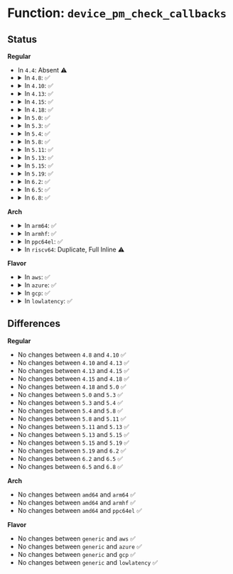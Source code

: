# Function: <code>device_pm_check_callbacks</code>

## Status
<b>Regular</b>
<ul>
<li>
In <code>4.4</code>: Absent ⚠️
</li>
<li>
<details>
<summary>In <code>4.8</code>: ✅</summary>

```c
void device_pm_check_callbacks(struct device *dev);
```

**Collision:** Unique Global

**Inline:** No

**Transformation:** False

**Instances:**

```
In drivers/base/power/main.c (ffffffff815ad850)
Location: drivers/base/power/main.c:1756
Inline: False
Direct callers:
  - drivers/base/dd.c:__device_release_driver
  - drivers/base/dd.c:driver_bound
  - drivers/base/power/common.c:dev_pm_domain_set
  - drivers/base/power/main.c:device_pm_remove
  - drivers/base/power/main.c:device_pm_add
```
**Symbols:**

```
ffffffff815ad850-ffffffff815ad91c: device_pm_check_callbacks (STB_GLOBAL)
```
</details>
</li>
<li>
<details>
<summary>In <code>4.10</code>: ✅</summary>

```c
void device_pm_check_callbacks(struct device *dev);
```

**Collision:** Unique Global

**Inline:** No

**Transformation:** False

**Instances:**

```
In drivers/base/power/main.c (ffffffff815dc610)
Location: drivers/base/power/main.c:1831
Inline: False
Direct callers:
  - drivers/base/dd.c:device_release_driver_internal
  - drivers/base/dd.c:driver_bound
  - drivers/base/power/common.c:dev_pm_domain_set
  - drivers/base/power/main.c:device_pm_remove
  - drivers/base/power/main.c:device_pm_add
```
**Symbols:**

```
ffffffff815dc610-ffffffff815dc6dc: device_pm_check_callbacks (STB_GLOBAL)
```
</details>
</li>
<li>
<details>
<summary>In <code>4.13</code>: ✅</summary>

```c
void device_pm_check_callbacks(struct device *dev);
```

**Collision:** Unique Global

**Inline:** No

**Transformation:** False

**Instances:**

```
In drivers/base/power/main.c (ffffffff815f1180)
Location: drivers/base/power/main.c:1834
Inline: False
Direct callers:
  - drivers/base/dd.c:device_release_driver_internal
  - drivers/base/dd.c:driver_bound
  - drivers/base/power/common.c:dev_pm_domain_set
  - drivers/base/power/main.c:device_pm_remove
  - drivers/base/power/main.c:device_pm_add
```
**Symbols:**

```
ffffffff815f1180-ffffffff815f124a: device_pm_check_callbacks (STB_GLOBAL)
```
</details>
</li>
<li>
<details>
<summary>In <code>4.15</code>: ✅</summary>

```c
void device_pm_check_callbacks(struct device *dev);
```

**Collision:** Unique Global

**Inline:** No

**Transformation:** False

**Instances:**

```
In drivers/base/power/main.c (ffffffff81658700)
Location: drivers/base/power/main.c:1927
Inline: False
Direct callers:
  - drivers/base/dd.c:device_release_driver_internal
  - drivers/base/dd.c:driver_bound
  - drivers/base/power/common.c:dev_pm_domain_set
  - drivers/base/power/main.c:device_pm_remove
  - drivers/base/power/main.c:device_pm_add
```
**Symbols:**

```
ffffffff81658700-ffffffff81658811: device_pm_check_callbacks (STB_GLOBAL)
```
</details>
</li>
<li>
<details>
<summary>In <code>4.18</code>: ✅</summary>

```c
void device_pm_check_callbacks(struct device *dev);
```

**Collision:** Unique Global

**Inline:** No

**Transformation:** False

**Instances:**

```
In drivers/base/power/main.c (ffffffff816940b0)
Location: drivers/base/power/main.c:2103
Inline: False
Direct callers:
  - drivers/base/dd.c:device_release_driver_internal
  - drivers/base/dd.c:driver_bound
  - drivers/base/power/common.c:dev_pm_domain_set
  - drivers/base/power/main.c:device_pm_remove
  - drivers/base/power/main.c:device_pm_add
```
**Symbols:**

```
ffffffff816940b0-ffffffff816941c1: device_pm_check_callbacks (STB_GLOBAL)
```
</details>
</li>
<li>
<details>
<summary>In <code>5.0</code>: ✅</summary>

```c
void device_pm_check_callbacks(struct device *dev);
```

**Collision:** Unique Global

**Inline:** No

**Transformation:** False

**Instances:**

```
In drivers/base/power/main.c (ffffffff816b4730)
Location: drivers/base/power/main.c:2109
Inline: False
Direct callers:
  - drivers/base/dd.c:device_release_driver_internal
  - drivers/base/dd.c:driver_bound
  - drivers/base/power/common.c:dev_pm_domain_set
  - drivers/base/power/main.c:device_pm_remove
  - drivers/base/power/main.c:device_pm_add
```
**Symbols:**

```
ffffffff816b4730-ffffffff816b4841: device_pm_check_callbacks (STB_GLOBAL)
```
</details>
</li>
<li>
<details>
<summary>In <code>5.3</code>: ✅</summary>

```c
void device_pm_check_callbacks(struct device *dev);
```

**Collision:** Unique Global

**Inline:** No

**Transformation:** False

**Instances:**

```
In drivers/base/power/main.c (ffffffff816ee600)
Location: drivers/base/power/main.c:2097
Inline: False
Direct callers:
  - drivers/base/dd.c:device_release_driver_internal
  - drivers/base/dd.c:driver_bound
  - drivers/base/power/common.c:dev_pm_domain_set
  - drivers/base/power/main.c:device_pm_remove
  - drivers/base/power/main.c:device_pm_add
```
**Symbols:**

```
ffffffff816ee600-ffffffff816ee701: device_pm_check_callbacks (STB_GLOBAL)
```
</details>
</li>
<li>
<details>
<summary>In <code>5.4</code>: ✅</summary>

```c
void device_pm_check_callbacks(struct device *dev);
```

**Collision:** Unique Global

**Inline:** No

**Transformation:** False

**Instances:**

```
In drivers/base/power/main.c (ffffffff817125e0)
Location: drivers/base/power/main.c:2118
Inline: False
Direct callers:
  - drivers/base/dd.c:device_release_driver_internal
  - drivers/base/dd.c:driver_bound
  - drivers/base/power/common.c:dev_pm_domain_set
  - drivers/base/power/main.c:device_pm_remove
  - drivers/base/power/main.c:device_pm_add
```
**Symbols:**

```
ffffffff817125e0-ffffffff817126e1: device_pm_check_callbacks (STB_GLOBAL)
```
</details>
</li>
<li>
<details>
<summary>In <code>5.8</code>: ✅</summary>

```c
void device_pm_check_callbacks(struct device *dev);
```

**Collision:** Unique Global

**Inline:** No

**Transformation:** False

**Instances:**

```
In drivers/base/power/main.c (ffffffff817cde10)
Location: drivers/base/power/main.c:1995
Inline: False
Direct callers:
  - drivers/base/dd.c:__device_release_driver
  - drivers/base/dd.c:driver_bound
  - drivers/base/power/common.c:dev_pm_domain_set
  - drivers/base/power/main.c:device_pm_remove
  - drivers/base/power/main.c:device_pm_add
```
**Symbols:**

```
ffffffff817cde10-ffffffff817cdf0a: device_pm_check_callbacks (STB_GLOBAL)
```
</details>
</li>
<li>
<details>
<summary>In <code>5.11</code>: ✅</summary>

```c
void device_pm_check_callbacks(struct device *dev);
```

**Collision:** Unique Global

**Inline:** No

**Transformation:** False

**Instances:**

```
In drivers/base/power/main.c (ffffffff817e2720)
Location: drivers/base/power/main.c:1994
Inline: False
Direct callers:
  - drivers/base/dd.c:__device_release_driver
  - drivers/base/dd.c:driver_bound
  - drivers/base/power/common.c:dev_pm_domain_set
  - drivers/base/power/main.c:device_pm_remove
  - drivers/base/power/main.c:device_pm_add
```
**Symbols:**

```
ffffffff817e2720-ffffffff817e281a: device_pm_check_callbacks (STB_GLOBAL)
```
</details>
</li>
<li>
<details>
<summary>In <code>5.13</code>: ✅</summary>

```c
void device_pm_check_callbacks(struct device *dev);
```

**Collision:** Unique Global

**Inline:** No

**Transformation:** False

**Instances:**

```
In drivers/base/power/main.c (ffffffff817c6b00)
Location: drivers/base/power/main.c:1995
Inline: False
Direct callers:
  - drivers/base/dd.c:__device_release_driver
  - drivers/base/dd.c:driver_bound
  - drivers/base/power/common.c:dev_pm_domain_set
  - drivers/base/power/main.c:device_pm_remove
  - drivers/base/power/main.c:device_pm_add
```
**Symbols:**

```
ffffffff817c6b00-ffffffff817c6bfa: device_pm_check_callbacks (STB_GLOBAL)
```
</details>
</li>
<li>
<details>
<summary>In <code>5.15</code>: ✅</summary>

```c
void device_pm_check_callbacks(struct device *dev);
```

**Collision:** Unique Global

**Inline:** No

**Transformation:** False

**Instances:**

```
In drivers/base/power/main.c (ffffffff81850ee0)
Location: drivers/base/power/main.c:2023
Inline: False
Direct callers:
  - drivers/base/dd.c:__device_release_driver
  - drivers/base/dd.c:driver_bound
  - drivers/base/power/common.c:dev_pm_domain_set
  - drivers/base/power/main.c:device_pm_remove
  - drivers/base/power/main.c:device_pm_add
```
**Symbols:**

```
ffffffff81850ee0-ffffffff81850fda: device_pm_check_callbacks (STB_GLOBAL)
```
</details>
</li>
<li>
<details>
<summary>In <code>5.19</code>: ✅</summary>

```c
void device_pm_check_callbacks(struct device *dev);
```

**Collision:** Unique Global

**Inline:** No

**Transformation:** False

**Instances:**

```
In drivers/base/power/main.c (ffffffff819969c0)
Location: drivers/base/power/main.c:2019
Inline: False
Direct callers:
  - drivers/base/dd.c:device_release_driver_internal
  - drivers/base/dd.c:driver_bound
  - drivers/base/power/common.c:dev_pm_domain_set
  - drivers/base/power/main.c:device_pm_remove
  - drivers/base/power/main.c:device_pm_add
```
**Symbols:**

```
ffffffff819969c0-ffffffff81996acd: device_pm_check_callbacks (STB_GLOBAL)
```
</details>
</li>
<li>
<details>
<summary>In <code>6.2</code>: ✅</summary>

```c
void device_pm_check_callbacks(struct device *dev);
```

**Collision:** Unique Global

**Inline:** No

**Transformation:** False

**Instances:**

```
In drivers/base/power/main.c (ffffffff81b07730)
Location: drivers/base/power/main.c:2019
Inline: False
Direct callers:
  - drivers/base/dd.c:device_release_driver_internal
  - drivers/base/dd.c:driver_bound
  - drivers/base/power/common.c:dev_pm_domain_set
  - drivers/base/power/main.c:device_pm_remove
  - drivers/base/power/main.c:device_pm_add
```
**Symbols:**

```
ffffffff81b07730-ffffffff81b0783d: device_pm_check_callbacks (STB_GLOBAL)
```
</details>
</li>
<li>
<details>
<summary>In <code>6.5</code>: ✅</summary>

```c
void device_pm_check_callbacks(struct device *dev);
```

**Collision:** Unique Global

**Inline:** No

**Transformation:** False

**Instances:**

```
In drivers/base/power/main.c (ffffffff81b55780)
Location: drivers/base/power/main.c:2019
Inline: False
Direct callers:
  - drivers/base/dd.c:device_release_driver_internal
  - drivers/base/dd.c:driver_bound
  - drivers/base/power/common.c:dev_pm_domain_set
  - drivers/base/power/main.c:device_pm_remove
  - drivers/base/power/main.c:device_pm_add
```
**Symbols:**

```
ffffffff81b55780-ffffffff81b5588d: device_pm_check_callbacks (STB_GLOBAL)
```
</details>
</li>
<li>
<details>
<summary>In <code>6.8</code>: ✅</summary>

```c
void device_pm_check_callbacks(struct device *dev);
```

**Collision:** Unique Global

**Inline:** No

**Transformation:** False

**Instances:**

```
In drivers/base/power/main.c (ffffffff81badd40)
Location: drivers/base/power/main.c:2018
Inline: False
Direct callers:
  - drivers/base/dd.c:device_release_driver_internal
  - drivers/base/dd.c:driver_bound
  - drivers/base/power/common.c:dev_pm_domain_set
  - drivers/base/power/main.c:device_pm_remove
  - drivers/base/power/main.c:device_pm_add
```
**Symbols:**

```
ffffffff81badd40-ffffffff81bade4d: device_pm_check_callbacks (STB_GLOBAL)
```
</details>
</li>
</ul>
<b>Arch</b>
<ul>
<li>
<details>
<summary>In <code>arm64</code>: ✅</summary>

```c
void device_pm_check_callbacks(struct device *dev);
```

**Collision:** Unique Global

**Inline:** No

**Transformation:** False

**Instances:**

```
In drivers/base/power/main.c (ffff800010903178)
Location: drivers/base/power/main.c:2118
Inline: False
Direct callers:
  - drivers/base/dd.c:device_release_driver_internal
  - drivers/base/dd.c:driver_bound
  - drivers/base/power/common.c:dev_pm_domain_set
  - drivers/base/power/main.c:device_pm_remove
  - drivers/base/power/main.c:device_pm_add
```
**Symbols:**

```
ffff800010903178-ffff8000109032c8: device_pm_check_callbacks (STB_GLOBAL)
```
</details>
</li>
<li>
<details>
<summary>In <code>armhf</code>: ✅</summary>

```c
void device_pm_check_callbacks(struct device *dev);
```

**Collision:** Unique Global

**Inline:** No

**Transformation:** False

**Instances:**

```
In drivers/base/power/main.c (c09ed578)
Location: drivers/base/power/main.c:2118
Inline: False
Direct callers:
  - drivers/base/dd.c:device_release_driver_internal
  - drivers/base/dd.c:driver_bound
  - drivers/base/power/common.c:dev_pm_domain_set
  - drivers/base/power/main.c:device_pm_remove
  - drivers/base/power/main.c:device_pm_add
```
**Symbols:**

```
c09ed578-c09ed688: device_pm_check_callbacks (STB_GLOBAL)
```
</details>
</li>
<li>
<details>
<summary>In <code>ppc64el</code>: ✅</summary>

```c
void device_pm_check_callbacks(struct device *dev);
```

**Collision:** Unique Global

**Inline:** No

**Transformation:** False

**Instances:**

```
In drivers/base/power/main.c (c0000000009a18b0)
Location: drivers/base/power/main.c:2118
Inline: False
Direct callers:
  - drivers/base/dd.c:device_release_driver_internal
  - drivers/base/dd.c:driver_bound
  - drivers/base/power/common.c:dev_pm_domain_set
  - drivers/base/power/main.c:device_pm_remove
  - drivers/base/power/main.c:device_pm_add
```
**Symbols:**

```
c0000000009a18b0-c0000000009a1a54: device_pm_check_callbacks (STB_GLOBAL)
```
</details>
</li>
<li>
<details>
<summary>In <code>riscv64</code>: Duplicate, Full Inline ⚠️</summary>

**Collision:** Static Duplication

**Inline:** Full

**Transformation:** False

**Instances:**

```
In drivers/base/dd.c (0)
Location: drivers/base/power/power.h:140
Inline: True
```
```
In drivers/base/power/common.c (0)
Location: drivers/base/power/power.h:140
Inline: True
```
</details>
</li>
</ul>
<b>Flavor</b>
<ul>
<li>
<details>
<summary>In <code>aws</code>: ✅</summary>

```c
void device_pm_check_callbacks(struct device *dev);
```

**Collision:** Unique Global

**Inline:** No

**Transformation:** False

**Instances:**

```
In drivers/base/power/main.c (ffffffff816d8960)
Location: drivers/base/power/main.c:2118
Inline: False
Direct callers:
  - drivers/base/dd.c:device_release_driver_internal
  - drivers/base/dd.c:driver_bound
  - drivers/base/power/common.c:dev_pm_domain_set
  - drivers/base/power/main.c:device_pm_remove
  - drivers/base/power/main.c:device_pm_add
```
**Symbols:**

```
ffffffff816d8960-ffffffff816d8a61: device_pm_check_callbacks (STB_GLOBAL)
```
</details>
</li>
<li>
<details>
<summary>In <code>azure</code>: ✅</summary>

```c
void device_pm_check_callbacks(struct device *dev);
```

**Collision:** Unique Global

**Inline:** No

**Transformation:** False

**Instances:**

```
In drivers/base/power/main.c (ffffffff816b2fb0)
Location: drivers/base/power/main.c:2118
Inline: False
Direct callers:
  - drivers/base/dd.c:device_release_driver_internal
  - drivers/base/dd.c:driver_bound
  - drivers/base/power/common.c:dev_pm_domain_set
  - drivers/base/power/main.c:device_pm_remove
  - drivers/base/power/main.c:device_pm_add
```
**Symbols:**

```
ffffffff816b2fb0-ffffffff816b30ab: device_pm_check_callbacks (STB_GLOBAL)
```
</details>
</li>
<li>
<details>
<summary>In <code>gcp</code>: ✅</summary>

```c
void device_pm_check_callbacks(struct device *dev);
```

**Collision:** Unique Global

**Inline:** No

**Transformation:** False

**Instances:**

```
In drivers/base/power/main.c (ffffffff817062a0)
Location: drivers/base/power/main.c:2118
Inline: False
Direct callers:
  - drivers/base/dd.c:device_release_driver_internal
  - drivers/base/dd.c:driver_bound
  - drivers/base/power/common.c:dev_pm_domain_set
  - drivers/base/power/main.c:device_pm_remove
  - drivers/base/power/main.c:device_pm_add
```
**Symbols:**

```
ffffffff817062a0-ffffffff817063a1: device_pm_check_callbacks (STB_GLOBAL)
```
</details>
</li>
<li>
<details>
<summary>In <code>lowlatency</code>: ✅</summary>

```c
void device_pm_check_callbacks(struct device *dev);
```

**Collision:** Unique Global

**Inline:** No

**Transformation:** False

**Instances:**

```
In drivers/base/power/main.c (ffffffff81720cc0)
Location: drivers/base/power/main.c:2118
Inline: False
Direct callers:
  - drivers/base/dd.c:device_release_driver_internal
  - drivers/base/dd.c:driver_bound
  - drivers/base/power/common.c:dev_pm_domain_set
  - drivers/base/power/main.c:device_pm_remove
  - drivers/base/power/main.c:device_pm_add
```
**Symbols:**

```
ffffffff81720cc0-ffffffff81720db4: device_pm_check_callbacks (STB_GLOBAL)
```
</details>
</li>
</ul>

## Differences
<b>Regular</b>
<ul>
<li>
No changes between <code>4.8</code> and <code>4.10</code> ✅
</li>
<li>
No changes between <code>4.10</code> and <code>4.13</code> ✅
</li>
<li>
No changes between <code>4.13</code> and <code>4.15</code> ✅
</li>
<li>
No changes between <code>4.15</code> and <code>4.18</code> ✅
</li>
<li>
No changes between <code>4.18</code> and <code>5.0</code> ✅
</li>
<li>
No changes between <code>5.0</code> and <code>5.3</code> ✅
</li>
<li>
No changes between <code>5.3</code> and <code>5.4</code> ✅
</li>
<li>
No changes between <code>5.4</code> and <code>5.8</code> ✅
</li>
<li>
No changes between <code>5.8</code> and <code>5.11</code> ✅
</li>
<li>
No changes between <code>5.11</code> and <code>5.13</code> ✅
</li>
<li>
No changes between <code>5.13</code> and <code>5.15</code> ✅
</li>
<li>
No changes between <code>5.15</code> and <code>5.19</code> ✅
</li>
<li>
No changes between <code>5.19</code> and <code>6.2</code> ✅
</li>
<li>
No changes between <code>6.2</code> and <code>6.5</code> ✅
</li>
<li>
No changes between <code>6.5</code> and <code>6.8</code> ✅
</li>
</ul>
<b>Arch</b>
<ul>
<li>
No changes between <code>amd64</code> and <code>arm64</code> ✅
</li>
<li>
No changes between <code>amd64</code> and <code>armhf</code> ✅
</li>
<li>
No changes between <code>amd64</code> and <code>ppc64el</code> ✅
</li>
</ul>
<b>Flavor</b>
<ul>
<li>
No changes between <code>generic</code> and <code>aws</code> ✅
</li>
<li>
No changes between <code>generic</code> and <code>azure</code> ✅
</li>
<li>
No changes between <code>generic</code> and <code>gcp</code> ✅
</li>
<li>
No changes between <code>generic</code> and <code>lowlatency</code> ✅
</li>
</ul>
